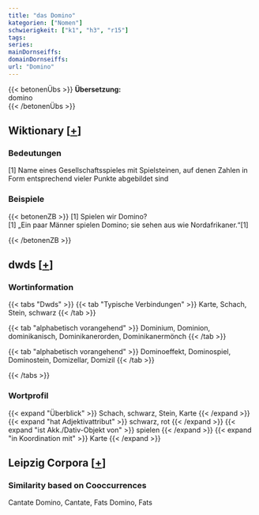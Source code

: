 ```yaml
---
title: "das Domino"
kategorien: ["Nomen"]
schwierigkeit: ["k1", "h3", "r15"]
tags:
series:
mainDornseiffs:
domainDornseiffs:
url: "Domino"
---
```


{{< betonenÜbs >}}
**Übersetzung:**  
domino  
{{< /betonenÜbs >}}

## Wiktionary [[+](https://de.wiktionary.org/wiki/Domino)]

### Bedeutungen
[1] Name eines Gesellschaftsspieles mit Spielsteinen, auf denen Zahlen in Form entsprechend vieler Punkte abgebildet sind  

### Beispiele
{{< betonenZB >}}
[1] Spielen wir Domino?  
[1] „Ein paar Männer spielen Domino; sie sehen aus wie Nordafrikaner.“[1]  

{{< /betonenZB >}}


## dwds [[+](https://www.dwds.de/wb/Domino)]

### Wortinformation
{{< tabs "Dwds" >}}
{{< tab "Typische Verbindungen" >}}
Karte, Schach, Stein, schwarz
{{< /tab >}}

{{< tab "alphabetisch vorangehend" >}}
Dominium, Dominion, dominikanisch, Dominikanerorden, Dominikanermönch
{{< /tab >}}

{{< tab "alphabetisch vorangehend" >}}
Dominoeffekt, Dominospiel, Dominostein, Domizellar, Domizil
{{< /tab >}}

{{< /tabs >}}

### Wortprofil
{{< expand "Überblick" >}} Schach, schwarz, Stein, Karte {{< /expand >}}
{{< expand "hat Adjektivattribut" >}} schwarz, rot {{< /expand >}}
{{< expand "ist Akk./Dativ-Objekt von" >}} spielen {{< /expand >}}
{{< expand "in Koordination mit" >}} Karte {{< /expand >}}

## Leipzig Corpora [[+](https://corpora.uni-leipzig.de/en/res?word=Domino&corpusId=deu_newscrawl-public_2018)]


### Similarity based on Cooccurrences
Cantate Domino, Cantate, Fats Domino, Fats


